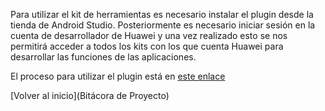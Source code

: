 
Para utilizar el kit de herramientas es necesario instalar el plugin desde la tienda de Android Studio. Posteriormente es necesario iniciar sesión en la cuenta de desarrollador de Huawei y una vez realizado esto se nos permitirá acceder a todos los kits con los que cuenta Huawei para desarrollar las funciones de las aplicaciones.

El proceso para utilizar el plugin está en [este enlace](https://developer.huawei.com/consumer/en/training/course/video/C101675066353044075?currentVideoId=101675043860495344) 

[Volver al inicio](Bitácora de Proyecto)
